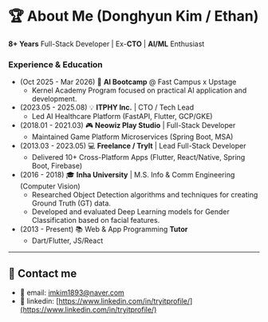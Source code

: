 # 🏆 About Me (Donghyun Kim / Ethan)
**8+ Years** Full-Stack Developer | Ex-**CTO** | **AI/ML** Enthusiast

### Experience & Education
- (Oct 2025 - Mar 2026) 🚀 **AI Bootcamp** @ Fast Campus x Upstage
    - Kernel Academy Program focused on practical AI application and development.
- (2023.05 - 2025.08) 💡 **ITPHY Inc.** | CTO / Tech Lead
    - Led AI Healthcare Platform (FastAPI, Flutter, GCP/GKE)
- (2018.01 - 2021.03) 🎮 **Neowiz Play Studio** | Full-Stack Developer
    - Maintained Game Platform Microservices (Spring Boot, MSA)
- (2013.03 - 2023.05) 💻 **Freelance / TryIt** | Lead Full-Stack Developer
    - Delivered 10+ Cross-Platform Apps (Flutter, React/Native, Spring Boot, Firebase)
- (2016 - 2018) 🎓 **Inha University** | M.S. Info & Comm Engineering (Computer Vision)
    - Researched Object Detection algorithms and techniques for creating Ground Truth (GT) data.
    - Developed and evaluated Deep Learning models for Gender Classification based on facial features.
- (2013 - Present) 📚 Web & App Programming **Tutor**
    - Dart/Flutter, JS/React

---

## 💌 Contact me

- 📧 email: imkim1893@naver.com
- 🚀 linkedin: [https://www.linkedin.com/in/tryitprofile/](https://www.linkedin.com/in/tryitprofile/)
